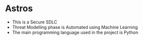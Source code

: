 # Astros 
- This is a Secure SDLC
- Threat Modelling phase is Automated using Machine Learning
- The main programming language used in the project is Python
